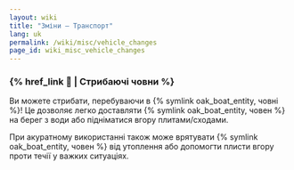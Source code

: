 ```yaml
---
layout: wiki
title: "Зміни — Транспорт"
lang: uk
permalink: /wiki/misc/vehicle_changes
page_id: wiki_misc_vehicle_changes
---
```


### {% href_link 🛶 | Стрибаючі човни %}
Ви можете стрибати, перебуваючи в {% symlink oak_boat_entity, човні %}! Це дозволяє легко доставляти {% symlink oak_boat_entity, човен %} на берег з води або підніматися вгору плитами/сходами.

При акуратному використанні також може врятувати {% symlink oak_boat_entity, човен %} від утоплення або допомогти плисти вгору проти течії у важких ситуаціях.
